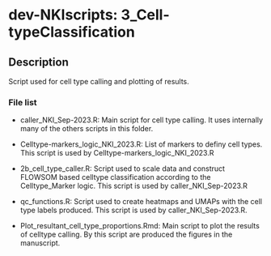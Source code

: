# dev-NKIscripts: 3_Cell-typeClassification

## Description
Script used for cell type calling and plotting of results.

### File list

- caller_NKI_Sep-2023.R: Main script for cell type calling. It uses internally many of the others scripts in this folder.
- Celltype-markers_logic_NKI_2023.R: List of markers to definy cell types. This script is used by Celltype-markers_logic_NKI_2023.R
- 2b_cell_type_caller.R: Script used to scale data and construct FLOWSOM based celltype classification according to the Celltype_Marker logic. This script is used by caller_NKI_Sep-2023.R
- qc_functions.R: Script used to create heatmaps and UMAPs with the cell type labels produced. This script is used by caller_NKI_Sep-2023.R.

- Plot_resultant_cell_type_proportions.Rmd: Main script to plot the results of celltype calling. By this script are produced the figures in the manuscript.
